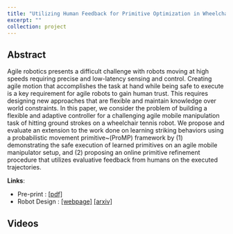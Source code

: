 ```yaml
---
title: "Utilizing Human Feedback for Primitive Optimization in Wheelchair Tennis"
excerpt: ""
collection: project
---
```


## Abstract
Agile robotics presents a difficult challenge with robots moving at high speeds requiring precise and low-latency sensing and control. Creating agile motion that accomplishes the task at hand while being safe to execute is a key requirement for agile robots to gain human trust. This requires designing new approaches that are flexible and maintain knowledge over world constraints. In this paper, we consider the problem of building a flexible and adaptive controller for a challenging agile mobile manipulation task of hitting ground strokes on a wheelchair tennis robot. We propose and evaluate an extension to the work done on learning striking behaviors using a probabilistic movement primitive~(ProMP) framework by (1) demonstrating the safe execution of learned primitives on an agile mobile manipulator setup, and (2) proposing an online primitive refinement procedure that utilizes evaluative feedback from humans on the executed trajectories.

**Links**:
- Pre-print : [[pdf]](/files/ProMP_WTR.pdf)
- Robot Design : [[webpage]](https://core-robotics-lab.github.io/Wheelchair-Tennis-Robot/) [[arxiv]](https://arxiv.org/abs/2210.02517)

## Videos
